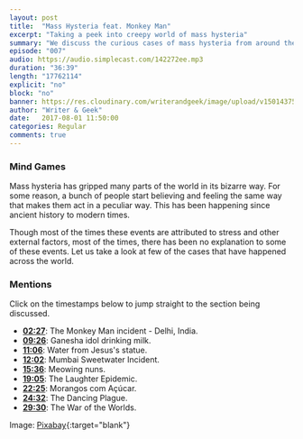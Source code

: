 ```yaml
---
layout: post
title:  "Mass Hysteria feat. Monkey Man"
excerpt: "Taking a peek into creepy world of mass hysteria"
summary: "We discuss the curious cases of mass hysteria from around the world."
episode: "007"
audio: https://audio.simplecast.com/142272ee.mp3
duration: "36:39"
length: "17762114"
explicit: "no"
block: "no"
banner: https://res.cloudinary.com/writerandgeek/image/upload/v1501437599/hysteria.jpg
author: "Writer & Geek"
date:   2017-08-01 11:50:00
categories: Regular
comments: true
---
```


### Mind Games
Mass hysteria has gripped many parts of the world in its bizarre way. For some reason, a bunch of people start believing and feeling the same way that makes them act in a peculiar way. This has been happening since ancient history to modern times.

Though most of the times these events are attributed to stress and other external factors, most of the times, there has been no explanation to some of these events. Let us take a look at few of the cases that have happened across the world.

### Mentions
Click on the timestamps below to jump straight to the section being discussed.

- **[02:27](#t=00:02:27)**: The Monkey Man incident - Delhi, India.
- **[09:26](#t=00:09:26)**: Ganesha idol drinking milk.
- **[11:06](#t=00:11:06)**: Water from Jesus's statue.
- **[12:02](#t=00:12:02)**: Mumbai Sweetwater Incident.
- **[15:36](#t=00:15:36)**: Meowing nuns.
- **[19:05](#t=00:19:05)**: The Laughter Epidemic.
- **[22:25](#t=00:22:25)**: Morangos com Açúcar.
- **[24:32](#t=00:24:32)**: The Dancing Plague.
- **[29:30](#t=00:29:30)**: The War of the Worlds.

Image: [Pixabay](https://pixabay.com/en/halloween-ghosts-happy-halloween-1746354/){:target="blank"}
